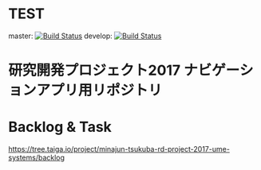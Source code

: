 # TEST
master: [![Build Status](https://travis-ci.org/tsukuba-pbl/NavigationFor_iOS.svg?branch=master)](https://travis-ci.org/tsukuba-pbl/NavigationFor_iOS)
develop: [![Build Status](https://travis-ci.org/tsukuba-pbl/NavigationFor_iOS.svg?branch=develop)](https://travis-ci.org/tsukuba-pbl/NavigationFor_iOS)

# 研究開発プロジェクト2017 ナビゲーションアプリ用リポジトリ

# Backlog & Task
https://tree.taiga.io/project/minajun-tsukuba-rd-project-2017-ume-systems/backlog
